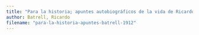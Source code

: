 ```yaml
---
title: "Para la historia; apuntes autobiográficos de la vida de Ricardo Batrell Oviedo."
author: Batrell, Ricardo
filename: "para-la-historia-apuntes-batrell-1912"
---
```

